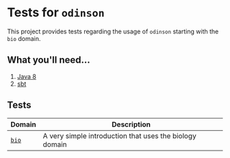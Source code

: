 # Tests for `odinson`

This project provides tests regarding the usage of `odinson` starting with the `bio` domain.

## What you'll need...
  1. [Java 8](http://www.oracle.com/technetwork/java/javase/downloads/jre8-downloads-2133155.html)
  2. [sbt](http://www.scala-sbt.org/release/tutorial/Setup.html)
  
  
## Tests

|__Domain__ | __Description__|
|--------|----------------|
|[`bio`](src/main/scala/toydomains/bio) | A very simple introduction that uses the biology domain |
